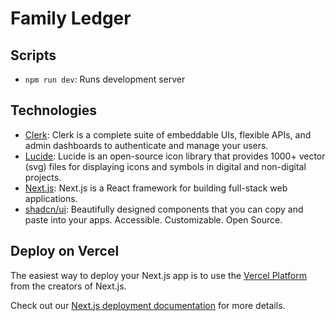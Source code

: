 # Family Ledger

## Scripts

- `npm run dev`: Runs development server

## Technologies
- [Clerk](https://clerk.com/): Clerk is a complete suite of embeddable UIs, flexible APIs, and admin dashboards to authenticate and manage your users.
- [Lucide](https://lucide.dev/): Lucide is an open-source icon library that provides 1000+ vector (svg) files for displaying icons and symbols in digital and non-digital projects.
- [Next.js](https://nextjs.org/): Next.js is a React framework for building full-stack web applications.
- [shadcn/ui](https://ui.shadcn.com/): Beautifully designed components that you can copy and paste into your apps. Accessible. Customizable. Open Source.

## Deploy on Vercel

The easiest way to deploy your Next.js app is to use the [Vercel Platform](https://vercel.com/new?utm_medium=default-template&filter=next.js&utm_source=create-next-app&utm_campaign=create-next-app-readme) from the creators of Next.js.

Check out our [Next.js deployment documentation](https://nextjs.org/docs/deployment) for more details.
